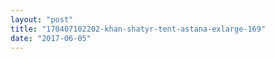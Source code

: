 ```yaml
---
layout: "post"
title: "170407102202-khan-shatyr-tent-astana-exlarge-169"
date: "2017-06-05"
---
```



